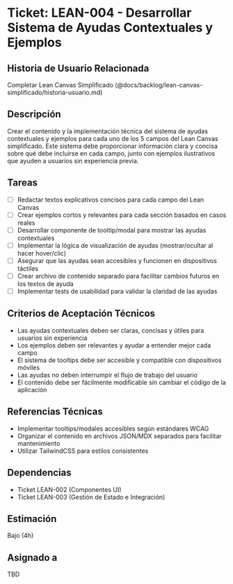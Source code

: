 # Ticket: LEAN-004 - Desarrollar Sistema de Ayudas Contextuales y Ejemplos

## Historia de Usuario Relacionada

Completar Lean Canvas Simplificado (@docs/backlog/lean-canvas-simplificado/historia-usuario.md)

## Descripción

Crear el contenido y la implementación técnica del sistema de ayudas contextuales y ejemplos para cada uno de los 5 campos del Lean Canvas simplificado. Este sistema debe proporcionar información clara y concisa sobre qué debe incluirse en cada campo, junto con ejemplos ilustrativos que ayuden a usuarios sin experiencia previa.

## Tareas

- [ ] Redactar textos explicativos concisos para cada campo del Lean Canvas
- [ ] Crear ejemplos cortos y relevantes para cada sección basados en casos reales
- [ ] Desarrollar componente de tooltip/modal para mostrar las ayudas contextuales
- [ ] Implementar la lógica de visualización de ayudas (mostrar/ocultar al hacer hover/clic)
- [ ] Asegurar que las ayudas sean accesibles y funcionen en dispositivos táctiles
- [ ] Crear archivo de contenido separado para facilitar cambios futuros en los textos de ayuda
- [ ] Implementar tests de usabilidad para validar la claridad de las ayudas

## Criterios de Aceptación Técnicos

- Las ayudas contextuales deben ser claras, concisas y útiles para usuarios sin experiencia
- Los ejemplos deben ser relevantes y ayudar a entender mejor cada campo
- El sistema de tooltips debe ser accesible y compatible con dispositivos móviles
- Las ayudas no deben interrumpir el flujo de trabajo del usuario
- El contenido debe ser fácilmente modificable sin cambiar el código de la aplicación

## Referencias Técnicas

- Implementar tooltips/modales accesibles según estándares WCAG
- Organizar el contenido en archivos JSON/MDX separados para facilitar mantenimiento
- Utilizar TailwindCSS para estilos consistentes

## Dependencias

- Ticket LEAN-002 (Componentes UI)
- Ticket LEAN-003 (Gestión de Estado e Integración)

## Estimación

Bajo (4h)

## Asignado a

TBD
